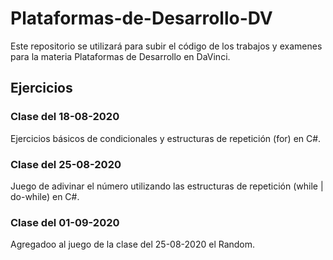 
# Plataformas-de-Desarrollo-DV
Este repositorio se utilizará para subir el código de los trabajos y examenes para la materia Plataformas de Desarrollo en DaVinci.

## Ejercicios
### Clase del 18-08-2020
Ejercicios básicos de condicionales y estructuras de repetición (for) en C#.
### Clase del 25-08-2020
Juego de adivinar el número utilizando las estructuras de repetición (while | do-while) en C#.
### Clase del 01-09-2020
Agregadoo al juego de la clase del 25-08-2020 el Random.